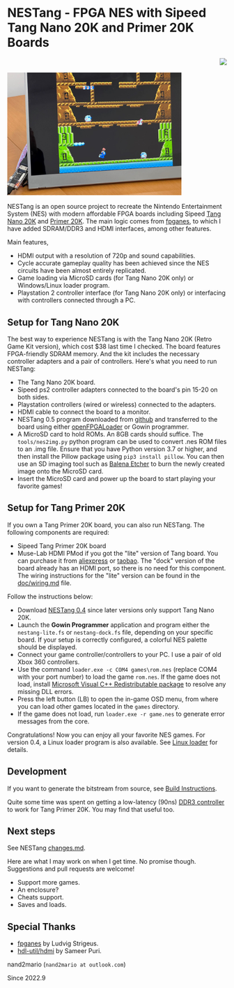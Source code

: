 # NESTang - FPGA NES with Sipeed Tang Nano 20K and Primer 20K Boards

<p align="right">
  <a title="Releases" href="https://github.com/nand2mario/nestang/releases"><img src="https://img.shields.io/github/commits-since/nand2mario/nestang/latest.svg?longCache=true&style=flat-square&logo=git&logoColor=fff"></a>
</p>

<img src="doc/images/nestang0.5.jpg" width=400>

NESTang is an open source project to recreate the Nintendo Entertainment System (NES) with modern affordable FPGA boards including Sipeed [Tang Nano 20K](https://wiki.sipeed.com/hardware/en/tang/tang-nano-20k/nano-20k.html) and [Primer 20K](https://wiki.sipeed.com/hardware/en/tang/tang-primer-20k/primer-20k.html). The main logic comes from [fpganes](https://github.com/strigeus/fpganes), to which I have added SDRAM/DDR3 and HDMI interfaces, among other features.

Main features,

- HDMI output with a resolution of 720p and sound capabilities.
- Cycle accurate gameplay quality has been achieved since the NES circuits have been almost entirely replicated.
- Game loading via MicroSD cards (for Tang Nano 20K only) or Windows/Linux loader program.
- Playstation 2 controller interface (for Tang Nano 20K only) or interfacing with controllers connected through a PC.

## Setup for Tang Nano 20K

The best way to experience NESTang is with the Tang Nano 20K (Retro Game Kit version), which cost $38 last time I checked. The board features FPGA-friendly SDRAM memory. And the kit includes the necessary controller adapters and a pair of controllers. Here's what you need to run NESTang:

* The Tang Nano 20K board.
* Sipeed ps2 controller adapters connected to the board's pin 15-20 on both sides.
* Playstation controllers (wired or wireless) connected to the adapters.
* HDMI cable to connect the board to a monitor.
* NESTang 0.5 program downloaded from [github](https://github.com/nand2mario/nestang/releases) and transferred to the board using either [openFPGALoader](https://github.com/trabucayre/openFPGALoader) or Gowin programmer.
* A MicroSD card to hold ROMs. An 8GB cards should suffice. The `tools/nes2img.py` python program can be used to convert .nes ROM files to an .img file. Ensure that you have Python version 3.7 or higher, and then install the Pillow package using `pip3 install pillow`. You can then use an SD imaging tool such as [Balena Etcher](https://www.balena.io/etcher) to burn the newly created image onto the MicroSD card.
* Insert the MicroSD card and power up the board to start playing your favorite games!

## Setup for Tang Primer 20K

If you own a Tang Primer 20K board, you can also run NESTang. The following components are required:

* Sipeed Tang Primer 20K board
* Muse-Lab HDMI PMod if you got the "lite" version of Tang board. You can purchase it from [aliexpress](https://www.aliexpress.com/item/3256804122775243.html) or [taobao](https://item.taobao.com/item.htm?id=671021594308). The "dock" version of the board already has an HDMI port, so there is no need for this component. The wiring instructions for the "lite" version can be found in the [doc/wiring.md](doc/wiring.md) file.

Follow the instructions below:

* Download [NESTang 0.4](https://github.com/nand2mario/nestang/releases/tag/v0.4) since later versions only support Tang Nano 20K.
* Launch the **Gowin Programmer** application and program either the `nestang-lite.fs` or `nestang-dock.fs` file, depending on your specific board. If your setup is correctly configured, a colorful NES palette should be displayed. 
* Connect your game controller/controllers to your PC. I use a pair of old Xbox 360 controllers.
* Use the command `loader.exe -c COM4 games\rom.nes` (replace COM4 with your port number) to load the game `rom.nes`. If the game does not load, install [Microsoft Visual C++ Redistributable package](https://aka.ms/vs/17/release/vc_redist.x64.exe) to resolve any missing DLL errors.
* Press the left button (LB) to open the in-game OSD menu, from where you can load other games located in the `games` directory.
* If the game does not load, run `loader.exe -r game.nes` to generate error messages from the core.

Congratulations! Now you can enjoy all your favorite NES games. For version 0.4, a Linux loader program is also available. See [Linux loader](doc/linux.md) for details.

## Development

If you want to generate the bitstream from source, see [Build Instructions](https://nand2mario.github.io/nestang-doc/dev/build_bitstream/).

Quite some time was spent on getting a low-latency (90ns) [DDR3 controller](https://github.com/nand2mario/ddr3-tang-primer-20k) to work for Tang Primer 20K. You may find that useful too.

## Next steps

See NESTang [changes.md](CHANGES.md).

Here are what I may work on when I get time. No promise though. Suggestions and pull requests are welcome!
* Support more games.
* An enclosure?
* Cheats support.
* Saves and loads.

## Special Thanks

* [fpganes](https://github.com/strigeus/fpganes) by Ludvig Strigeus.
* [hdl-util/hdmi](https://github.com/hdl-util/hdmi) by Sameer Puri.

nand2mario (`nand2mario at outlook.com`)

Since 2022.9

